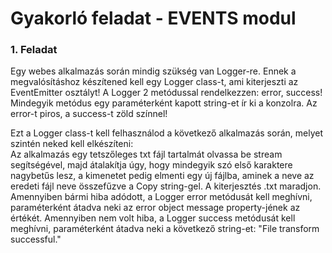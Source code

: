 # Gyakorló feladat - EVENTS modul

### 1. Feladat
Egy webes alkalmazás során mindig szükség van Logger-re. Ennek a megvalósításhoz készítened kell egy Logger class-t, ami kiterjeszti az EventEmitter osztályt! A Logger 2 metódussal rendelkezzen: error, success! Mindegyik metódus egy paraméterként kapott string-et ír ki a konzolra. Az error-t piros, a success-t zöld színnel!

Ezt a Logger class-t kell felhasználod a következő alkalmazás során, melyet szintén neked kell elkészíteni: <br>
Az alkalmazás egy tetszőleges txt fájl tartalmát olvassa be stream segítségével, majd átalakítja úgy, hogy mindegyik szó első karaktere nagybetűs lesz, a kimenetet pedig elmenti egy új fájlba, aminek a neve az eredeti fájl neve összefűzve a Copy string-gel. A kiterjesztés .txt maradjon.<br>
Amennyiben bármi hiba adódott, a Logger error metódusát kell meghívni, paraméterként átadva neki az error object message property-jének az értékét.
Amennyiben nem volt hiba, a Logger success metódusát kell meghívni, paraméterként átadva neki a következő string-et: "File transform successful."